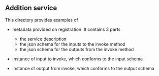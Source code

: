 ## Addition service

This directory provides examples of

- metadata provided on registration. It contains 3 parts
  - the service description
  - the json schema for the inputs to the invoke method
  - the json schema for the outputs from the invoke method

- instance of input to invoke, which conforms to the input schema
- instance of output from invoke, which conforms to the output schema

